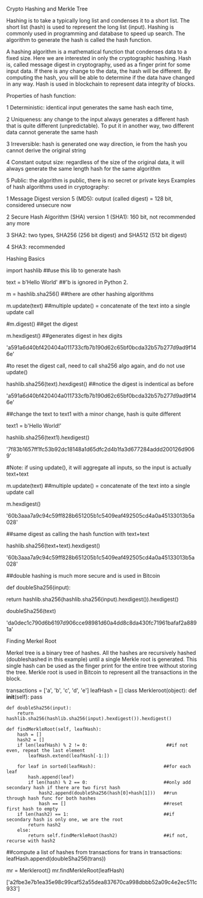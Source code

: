 Crypto Hashing and Merkle Tree

Hashing is to take a typically long list and condenses it to a short list. The short list (hash) is used to represent the long list (input). Hashing is commonly used in programming and database to speed up search. The algorithm to generate the hash is called the hash function.

A hashing algorithm is a mathematical function that condenses data to a fixed size. Here we are interested in only the cryptographic hashing. Hash is, called message digest in cryptography, used as a finger print for some input data. If there is any change to the data, the hash will be different. By computing the hash, you will be able to determine if the data have changed in any way. Hash is used in blockchain to represent data integrity of blocks.

Properties of hash function:

1 Deterministic: identical input generates the same hash each time,

2 Uniqueness: any change to the input always generates a different hash that is quite different (unpredictable). To put it in another way, two different data cannot generate the same hash

3 Irreversible: hash is generated one way direction, ie from the hash you cannot derive the original string

4 Constant output size: regardless of the size of the original data, it will always generate the same length hash for the same algorithm

5 Public: the algorithm is public, there is no secret or private keys
Examples of hash algorithms used in cryptography:

1 Message Digest version 5 (MD5): output (called digest) = 128 bit, considered unsecure now

2 Secure Hash Algorithm (SHA) version 1 (SHA1): 160 bit, not recommended any more

3 SHA2: two types, SHA256 (256 bit digest) and SHA512 (512 bit digest)

4 SHA3: recommended

Hashing Basics

import hashlib          ##use this lib to generate hash

text = b'Hello World'                    ##'b is ignored in Python 2.

m = hashlib.sha256()                     ##there are other hashing algorithms

m.update(text)                           ##multiple update() = concatenate of the text into a single update call

#m.digest()                              ##get the digest

m.hexdigest()                            ##generates digest in hex digits

'a591a6d40bf420404a011733cfb7b190d62c65bf0bcda32b57b277d9ad9f146e'

#to reset the digest call, need to call sha256 algo again, and do not use update()

hashlib.sha256(text).hexdigest()         ##notice the digest is indentical as before

'a591a6d40bf420404a011733cfb7b190d62c65bf0bcda32b57b277d9ad9f146e'

##change the text to text1 with a minor change, hash is quite different

text1 = b'Hello World!'

hashlib.sha256(text1).hexdigest()

'7f83b1657ff1fc53b92dc18148a1d65dfc2d4b1fa3d677284addd200126d9069'

#Note: if using update(), it will aggregate all inputs, so the input is actually text+text 

m.update(text)                           ##multiple update() = concatenate of the text into a single update call

m.hexdigest()  

'60b3aaa7a9c94c59ff828b651205b1c5409eaf492505cd4a0a45133013b5a028'

##same digest as calling the hash function with text+text

hashlib.sha256(text+text).hexdigest() 

'60b3aaa7a9c94c59ff828b651205b1c5409eaf492505cd4a0a45133013b5a028'

##double hashing is much more secure and is used in Bitcoin

def doubleSha256(input):

return hashlib.sha256(hashlib.sha256(input).hexdigest()).hexdigest() 

doubleSha256(text)

'da0dec1c790d6b6197d906cce98981d60a4dd8c8da430fc71961bafaf2a8891a'

Finding Merkel Root

Merkel tree is a binary tree of hashes. All the hashes are recursively hashed (doubleshashed in this example) until a single Merkle root 
is generated. This single hash can be used as the finger print for the entire tree without storing the tree. Merkle root is used in 
Bitcoin to represent all the transactions in the block.

transactions = ['a', 'b', 'c', 'd', 'e']
leafHash = []
class Merkleroot(object):
    def __init__(self):
        pass
    
    def doubleSha256(input):
        return hashlib.sha256(hashlib.sha256(input).hexdigest()).hexdigest() 
    
    def findMerkleRoot(self, leafHash):
        hash = []
        hash2 = []
        if len(leafHash) % 2 != 0:                             ##if not even, repeat the last element
            leafHash.extend(leafHash[-1:])
        
        for leaf in sorted(leafHash):                         ##for each leaf
            hash.append(leaf)
            if len(hash) % 2 == 0:                            ##only add secondary hash if there are two first hash
                hash2.append(doubleSha256(hash[0]+hash[1]))   ##run through hash func for both hashes
                hash == []                                    ##reset first hash to empty
        if len(hash2) == 1:                                   ##if secondary hash is only one, we are the root
            return hash2
        else:
            return self.findMerkleRoot(hash2)                 ##if not, recurse with hash2

##compute a list of hashes from transactions
for trans in transactions:
   leafHash.append(doubleSha256(trans))

mr = Merkleroot()
mr.findMerkleRoot(leafHash)

            
        
['a2fbe3e7b1ea35e98c99caf52a55dea837670ca998dbbb52a09c4e2ec511c933']
